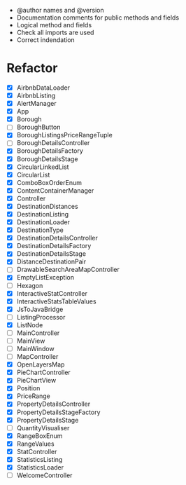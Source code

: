 - @author names and @version
- Documentation comments for public methods and fields
- Logical method and fields
- Check all imports are used
- Correct indendation

# Refactor

- [x] AirbnbDataLoader
- [x] AirbnbListing
- [x] AlertManager
- [x] App
- [x] Borough
- [ ] BoroughButton
- [x] BoroughListingsPriceRangeTuple
- [ ] BoroughDetailsController
- [x] BoroughDetailsFactory
- [x] BoroughDetailsStage
- [x] CircularLinkedList
- [x] CircularList
- [x] ComboBoxOrderEnum
- [x] ContentContainerManager
- [x] Controller
- [x] DestinationDistances
- [x] DestinationListing
- [x] DestinationLoader
- [x] DestinationType
- [x] DestinationDetailsController
- [x] DestinationDetailsFactory
- [x] DestinationDetailsStage
- [x] DistanceDestinationPair
- [ ] DrawableSearchAreaMapController
- [x] EmptyListException
- [ ] Hexagon
- [x] InteractiveStatController
- [x] InteractiveStatsTableValues
- [x] JsToJavaBridge
- [ ] ListingProcessor
- [x] ListNode
- [ ] MainController
- [ ] MainView
- [ ] MainWindow
- [ ] MapController
- [x] OpenLayersMap
- [x] PieChartController
- [x] PieChartView
- [x] Position
- [x] PriceRange
- [x] PropertyDetailsController
- [x] PropertyDetailsStageFactory
- [x] PropertyDetailsStage
- [ ] QuantityVisualiser
- [x] RangeBoxEnum
- [x] RangeValues
- [x] StatController
- [x] StatisticsListing
- [x] StatisticsLoader
- [ ] WelcomeController
